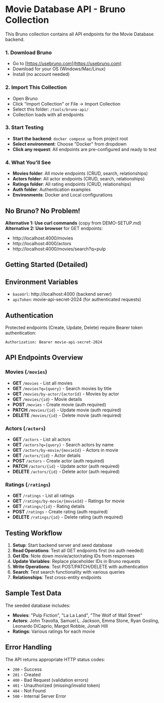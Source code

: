 # Movie Database API - Bruno Collection

This Bruno collection contains all API endpoints for the Movie Database backend.

### 1. Download Bruno

- Go to [https://usebruno.com](https://usebruno.com)
- Download for your OS (Windows/Mac/Linux)
- Install (no account needed)

### 2. Import This Collection

- Open Bruno
- Click "Import Collection" or File → Import Collection
- Select this folder: `/tools/bruno-api/`
- Collection loads with all endpoints

### 3. Start Testing

- **Start the backend**: `docker compose up` from project root
- **Select environment**: Choose "Docker" from dropdown
- **Click any request**: All endpoints are pre-configured and ready to test

### 4. What You'll See

- **Movies folder**: All movie endpoints (CRUD, search, relationships)
- **Actors folder**: All actor endpoints (CRUD, search, relationships)
- **Ratings folder**: All rating endpoints (CRUD, relationships)
- **Auth folder**: Authentication examples
- **Environments**: Docker and Local configurations

## No Bruno? No Problem!

**Alternative 1: Use curl commands** (copy from DEMO-SETUP.md)
**Alternative 2: Use browser** for GET endpoints:

- http://localhost:4000/movies
- http://localhost:4000/actors
- http://localhost:4000/movies/search?q=pulp

## Getting Started (Detailed)

## Environment Variables

- `baseUrl`: http://localhost:4000 (backend server)
- `apiToken`: movie-api-secret-2024 (for authenticated requests)

## Authentication

Protected endpoints (Create, Update, Delete) require Bearer token authentication:

```
Authorization: Bearer movie-api-secret-2024
```

## API Endpoints Overview

### Movies (`/movies`)

- **GET** `/movies` - List all movies
- **GET** `/movies?q={query}` - Search movies by title
- **GET** `/movies/by-actor/{actorId}` - Movies by actor
- **GET** `/movies/{id}` - Movie details
- **POST** `/movies` - Create movie (auth required)
- **PATCH** `/movies/{id}` - Update movie (auth required)
- **DELETE** `/movies/{id}` - Delete movie (auth required)

### Actors (`/actors`)

- **GET** `/actors` - List all actors
- **GET** `/actors?q={query}` - Search actors by name
- **GET** `/actors/by-movie/{movieId}` - Actors in movie
- **GET** `/actors/{id}` - Actor details
- **POST** `/actors` - Create actor (auth required)
- **PATCH** `/actors/{id}` - Update actor (auth required)
- **DELETE** `/actors/{id}` - Delete actor (auth required)

### Ratings (`/ratings`)

- **GET** `/ratings` - List all ratings
- **GET** `/ratings/by-movie/{movieId}` - Ratings for movie
- **GET** `/ratings/{id}` - Rating details
- **POST** `/ratings` - Create rating (auth required)
- **DELETE** `/ratings/{id}` - Delete rating (auth required)

## Testing Workflow

1. **Setup**: Start backend server and seed database
2. **Read Operations**: Test all GET endpoints first (no auth needed)
3. **Get IDs**: Note down movie/actor/rating IDs from responses
4. **Update Variables**: Replace placeholder IDs in Bruno requests
5. **Write Operations**: Test POST/PATCH/DELETE with authentication
6. **Search**: Test search functionality with various queries
7. **Relationships**: Test cross-entity endpoints

## Sample Test Data

The seeded database includes:

- **Movies**: "Pulp Fiction", "La La Land", "The Wolf of Wall Street"
- **Actors**: John Travolta, Samuel L. Jackson, Emma Stone, Ryan Gosling, Leonardo DiCaprio, Margot Robbie, Jonah Hill
- **Ratings**: Various ratings for each movie

## Error Handling

The API returns appropriate HTTP status codes:

- `200` - Success
- `201` - Created
- `400` - Bad Request (validation errors)
- `401` - Unauthorized (missing/invalid token)
- `404` - Not Found
- `500` - Internal Server Error
